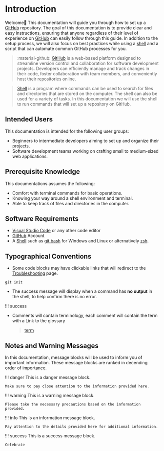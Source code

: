 # Introduction

Welcome🙌 This documentation will guide you through how to set up a [GitHub](https://github.com/) repository. The goal of this documentation is to provide clear and easy instructions, ensuring that anyone regardless of their level of experience on [GitHub](https://github.com/) can easily follow through this guide. In addition to the setup process, we will also focus on best practices while using a [shell](./glossary.md) and a script that can automate common GitHub processes for you.

> :material-github: [GitHub](https://github.com/) is a web-based platform designed to streamline version control and collaboration for software development projects.
> Developers can efficiently manage and track changes in their code, foster collaboration with team members, and conveniently host their repositories online.

> [Shell](./glossary.md) is a program where commands can be used to search for files and directories that are stored on the computer. The shell can also be used for a variety of tasks.
> In this documentation we will use the shell to run commands that will set up a repository on GitHub.

## Intended Users

This documentation is intended for the following user groups:

- Beginners to intermediate developers aiming to set up and organize their projects.
- Software development teams working on crafting small to medium-sized web applications.

## Prerequisite Knowledge

This documentations assumes the following:

- Comfort with terminal commands for basic operations.
- Knowing your way around a shell environment and terminal.
- Able to keep track of files and directories in the computer.

## Software Requirements

- [Visual Studio Code](https://code.visualstudio.com/download) or any other code editor
- [GitHub](https://github.com/) Account
- A [Shell](./glossary.md) such as [git bash](https://git-scm.com/downloads) for Windows and Linux or alternatively [zsh](https://ohmyz.sh/).

## Typographical Conventions

- Some code blocks may have clickable links that will redirect to the [Troubleshooting](./troubleshooting.md) page.

```
git init
```

- The success message will display when a command has **no output** in the shell, to help confirm there is no error.
  
!!! success

- Comments will contain terminology, each comment will contain the term with a Link to the glossary
  > [term]()

## Notes and Warning Messages

In this documentation, message blocks will be used to inform you of important information. These message blocks are ranked in decending order of importance.

!!! danger
This is a danger message block.

    Make sure to pay close attention to the information provided here.

!!! warning
This is a warning message block.

    Please take the necessary precautions based on the information provided.

!!! info
This is an information message block.

    Pay attention to the details provided here for additional information.

!!! success
This is a success message block.

    Celebrate
